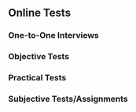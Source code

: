 ## Online Tests

### One-to-One Interviews

### Objective Tests

### Practical Tests

### Subjective Tests/Assignments
